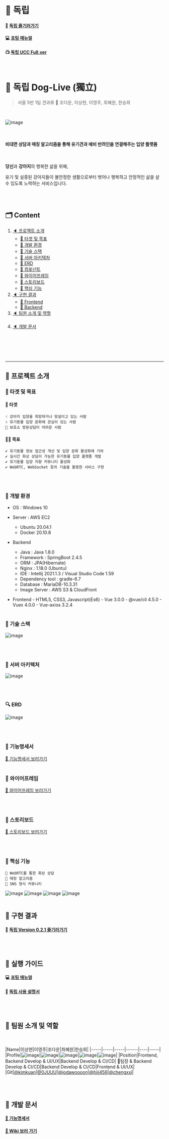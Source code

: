 # 📢 독립

#### 🔗 [독립 즐기러가기](https://doglive.co.kr)

#### 💻 [포팅 매뉴얼](https://github.com/2021-Dog-Live/Dog-Live/blob/main/%EB%8F%85%EB%A6%BD_%EB%B9%8C%EB%93%9C%EB%B0%8F%EB%B0%B0%ED%8F%AC_%EA%B0%80%EC%9D%B4%EB%93%9C.md)

#### 📺 [독립 UCC Full.ver](https://www.youtube.com/watch?v=0WWNJ1AWsgQ&t=7s)


<br>

# 🐶 독립 Dog-Live (獨立)

> 서울 5반 1팀 견과류 🥜 조다운, 이상현, 이영주, 최혜원, 한승희

<br>

![image](https://user-images.githubusercontent.com/61124319/130741327-74d6b5dc-82b0-45e4-847b-d973818b305c.png)

<br>

#### 비대면 상담과 매칭 알고리즘을 통해 유기견과 예비 반려인을 연결해주는 입양 플랫폼

<br>

**당신**과 **강아지**의 행복한 삶을 위해,

유기 및 실종된 강아지들이 불안정한 생활으로부터 벗어나 행복하고 안정적인 삶을 살 수 있도록 노력하는 서비스입니다.

<br><br>

## 🗂 Content

1. [🔈 프로젝트 소개](#-프로젝트-소개)
   <br>
   - [📑 타겟 및 목표](#-타겟-및-목표)
   - [📑 개발 환경](#-개발-환경)
   - [📑 기술 스택](#-기술-스택)
   - [📑 서버 아키텍처](#-서버-아키텍처)
   - [📑 ERD](#-erd)
   - [📑 컴포넌트](#-컴포넌트)
   - [📑 와이어프레임](#-와이어프레임)
   - [📑 스토리보드](#-스토리보드)
   - [📑 핵심 기능](#-핵심-기능)
     <br>
2. [🔈 구현 결과](#-구현-결과)
   <br>
   - [📑 Frontend](#frontend)
   - [📑 Backend](#backend)
     <br>
3. [🔈 팀원 소개 및 역할](#-팀원-소개-및-역할)
   <br><br>
4. [🔈 개발 문서](#-개발-문서)

<br><br><br><br>

---

## 🥜 프로젝트 소개

### 🔔 타겟 및 목표

#### 🧿 타겟

    ☝ 강아지 입양을 희망하거나 망설이고 있는 사람
    ✌ 유기동물 입양 문화에 관심이 있는 사람
    🤟 보호소 방문상담이 어려운 사람

#### 🏃‍♀️ 목표

    ✔ 유기동물 정보 접근성 개선 및 입양 문화 활성화에 기여
    ✔ 실시간 화상 상담이 가능한 유기동물 입양 플랫폼 개발
    ✔ 유기동물 입양 지향 커뮤니티 활성화
    ✔ WebRTC, WebSocket 등의 기술을 활용한 서비스 구현

<br><br>

### 🔨 개발 환경

- OS : Windows 10

- Server : AWS EC2

  - Ubuntu 20.04.1
  - Docker 20.10.8

- Backend

  - Java : Java 1.8.0
  - Framework : SpringBoot 2.4.5
  - ORM : JPA(Hibernate)
  - Nginx : 1.18.0 (Ubuntu)
  - IDE : Intellij 2021.1.3 / Visual Studio Code 1.59
  - Dependency tool : gradle-6.7
  - Database : MariaDB-10.3.31
  - Image Server : AWS S3 & CloudFront

- Frontend - HTML5, CSS3, Javascript(Es6) - Vue 3.0.0 - @vue/cli 4.5.0 - Vuex 4.0.0 - Vue-axios 3.2.4
  <br><br>

### 🔨 기술 스택

![image](https://user-images.githubusercontent.com/61124319/130740383-42a5b8a7-e59c-4da1-bbf5-96447d38937d.png)

<br><br>

### 🎈 서버 아키텍처

![image](https://user-images.githubusercontent.com/61124319/130740427-5ed3f8c8-31d6-4709-89e0-c35eff808766.png)

<br><br>

### 🔍 ERD

![image](https://user-images.githubusercontent.com/61124319/130740501-ef191746-8396-4e49-8323-f10ca85a0923.png)

<br><br>

### 💌 기능명세서

[📁 기능명세서 보러가기](https://www.notion.so/ssafyseoul5-1/b41fb130e68846e9981052ba6777def4)
<br><br>

### 🎨 와이어프레임

[📁 와이어프레임 보러가기](https://lab.ssafy.com/s05-webmobile1-sub3/S05P13A501/-/tree/release-0.2.0/documents/Wireframe)

<br><br>

### 📖 스토리보드

[📁 스토리보드 보러가기](https://lab.ssafy.com/s05-webmobile1-sub3/S05P13A501/-/blob/release-0.2.0/documents/Storyboard/DogLive_%EC%8A%A4%ED%86%A0%EB%A6%AC%EB%B3%B4%EB%93%9C.pdf)

<br><br>

### 💎 핵심 기능

    🔑 WebRTC를 통한 화상 상담
    🔑 매칭 알고리즘
    🔑 SNS 형식 커뮤니티

![image](https://user-images.githubusercontent.com/61124319/130740586-ac100504-4151-4582-bd65-ccbdc6d6ee33.png)
![image](https://user-images.githubusercontent.com/61124319/130740609-16492586-e5ee-40d0-bcec-4be27b6f376a.png)
![image](https://user-images.githubusercontent.com/61124319/130740632-3264b5fd-7d08-448d-8fba-378405caebae.png)
![image](https://user-images.githubusercontent.com/61124319/130740654-de537f49-ac58-4e32-b108-6e9a2cad6677.png)
<br><br>

## 🥜 구현 결과

#### 🔗 [독립 Version 0.2.1 즐기러가기](http://i5a501.p.ssafy.io/)

<br><br>

## 🥜 실행 가이드

#### 💻 [포팅 매뉴얼](https://lab.ssafy.com/s05-webmobile1-sub3/S05P13A501/-/blob/release-0.2.0/exec/%ED%8F%AC%ED%8C%85_%EB%A7%A4%EB%89%B4%EC%96%BC.md)

#### 💛 [독립 사용 설명서](<https://lab.ssafy.com/s05-webmobile1-sub3/S05P13A501/-/blob/release-0.2.0/exec/A501_%EB%8F%85%EB%A6%BD_%EC%82%AC%EC%9A%A9_%EC%84%A4%EB%AA%85%EC%84%9C(%EC%8B%9C%EB%82%98%EB%A6%AC%EC%98%A4).md>)

<br><br>

## 🥜 팀원 소개 및 역할

<br><br>
|Name|이상현|이영주|조다운|최혜원|한승희|
|-----|-----|-----|------|----|-----|
|Profile|![image](https://user-images.githubusercontent.com/61124319/130740694-34f9a3e5-f742-41cb-b752-c76f422b1d61.png)|![image](https://user-images.githubusercontent.com/61124319/130740722-616db638-688c-4196-959e-fe22a472dc3e.png)|![image](https://user-images.githubusercontent.com/61124319/130740752-b0009eb0-0b37-4ca9-a73b-af4546a638f0.png)|![image](https://user-images.githubusercontent.com/61124319/130740778-f09b08db-8b53-4766-8c70-aa3b350d284d.png)|![image](https://user-images.githubusercontent.com/61124319/130740827-ab576311-288f-46e4-bf53-9ef398ce8b53.png)|
|Position|Frontend, Backend Develop & UI/UX|Backend Develop & CI/CD| 👑팀장 & Backend Develop & CI/CD|Backend Develop & CI/CD|Frontend & UI/UX|
|Git|[@kimkuan](https://github.com/kimkuan)|[@0JUUU](https://github.com/0JUUU)|[@jodawoooon](https://github.com/jodawoooon)|[@hiii456](https://github.com/hiii456)|[@chengxxi](https://github.com/chengxxi)|

<br><br>

## 🥜 개발 문서

#### [ 🧾 기능명세서 ](https://lab.ssafy.com/s05-webmobile1-sub3/S05P13A501/-/blob/master/documents/function/DogLive_%EA%B8%B0%EB%8A%A5%EB%AA%85%EC%84%B8%EC%84%9C.pdf)

#### [ 📑 Wiki 보러 가기 ](https://lab.ssafy.com/s05-webmobile1-sub3/S05P13A501/-/wikis/home)

<br><br><br><br>

